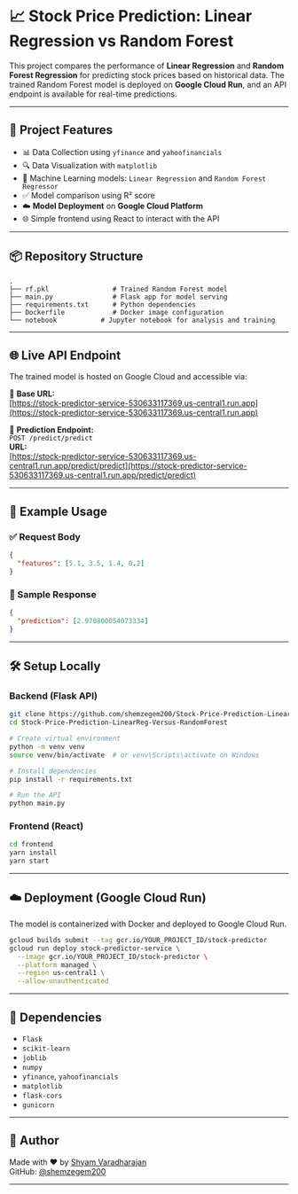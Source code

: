 # 📈 Stock Price Prediction: Linear Regression vs Random Forest

This project compares the performance of **Linear Regression** and **Random Forest Regression** for predicting stock prices based on historical data. The trained Random Forest model is deployed on **Google Cloud Run**, and an API endpoint is available for real-time predictions.

---

## 🚀 Project Features

- 📊 Data Collection using `yfinance` and `yahoofinancials`
- 🔍 Data Visualization with `matplotlib`
- 🧠 Machine Learning models: `Linear Regression` and `Random Forest Regressor`
- ✅ Model comparison using R² score
- ☁️ **Model Deployment** on **Google Cloud Platform**
- 🌐 Simple frontend using React to interact with the API

---

## 📦 Repository Structure

```
.
├── rf.pkl                # Trained Random Forest model
├── main.py               # Flask app for model serving
├── requirements.txt      # Python dependencies
├── Dockerfile            # Docker image configuration
└── notebook           # Jupyter notebook for analysis and training
```

---

## 🌐 Live API Endpoint

The trained model is hosted on Google Cloud and accessible via:

🔗 **Base URL:**  
[https://stock-predictor-service-530633117369.us-central1.run.app](https://stock-predictor-service-530633117369.us-central1.run.app)

🧪 **Prediction Endpoint:**  
`POST /predict/predict`  
**URL:**  
[https://stock-predictor-service-530633117369.us-central1.run.app/predict/predict](https://stock-predictor-service-530633117369.us-central1.run.app/predict/predict)

---

## 📮 Example Usage

### ✅ Request Body
```json
{
  "features": [5.1, 3.5, 1.4, 0.2]
}
```

### 🔁 Sample Response
```json
{
  "prediction": [2.970800054073334]
}
```

---

## 🛠 Setup Locally

### Backend (Flask API)

```bash
git clone https://github.com/shemzegem200/Stock-Price-Prediction-LinearReg-Versus-RandomForest.git
cd Stock-Price-Prediction-LinearReg-Versus-RandomForest

# Create virtual environment
python -m venv venv
source venv/bin/activate  # or venv\Scripts\activate on Windows

# Install dependencies
pip install -r requirements.txt

# Run the API
python main.py
```

### Frontend (React)

```bash
cd frontend
yarn install
yarn start
```

---

## ☁️ Deployment (Google Cloud Run)

The model is containerized with Docker and deployed to Google Cloud Run.

```bash
gcloud builds submit --tag gcr.io/YOUR_PROJECT_ID/stock-predictor
gcloud run deploy stock-predictor-service \
  --image gcr.io/YOUR_PROJECT_ID/stock-predictor \
  --platform managed \
  --region us-central1 \
  --allow-unauthenticated
```

---

## 📌 Dependencies

- `Flask`
- `scikit-learn`
- `joblib`
- `numpy`
- `yfinance`, `yahoofinancials`
- `matplotlib`
- `flask-cors`
- `gunicorn`

---

## 🧠 Author

Made with ❤️ by [Shyam Varadharajan](mailto:shyamvaradharajan200@gmail.com)  
GitHub: [@shemzegem200](https://github.com/shemzegem200)

---
